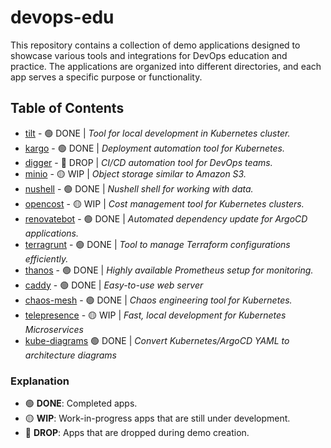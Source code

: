 # devops-edu

This repository contains a collection of demo applications designed to showcase various tools and integrations for DevOps education and practice. The applications are organized into different directories, and each app serves a specific purpose or functionality.

## Table of Contents

- [tilt](https://github.com/vladmalynych/devops-edu/tree/master/tilt) - 🟢 DONE  | *Tool for local development in Kubernetes cluster.*
- [kargo](https://github.com/vladmalynych/devops-edu/tree/master/kargo) - 🟢 DONE  | *Deployment automation tool for Kubernetes.*
- [digger](https://github.com/vladmalynych/devops-edu/tree/master/digger) - 🔴 DROP   | *CI/CD automation tool for DevOps teams.*
- [minio](https://github.com/vladmalynych/devops-edu/tree/master/minio) - 🟡 WIP   | *Object storage similar to Amazon S3.*
- [nushell](https://github.com/vladmalynych/devops-edu/tree/master/nushell) - 🟢 DONE   | *Nushell shell for working with data.*
- [opencost](https://github.com/vladmalynych/devops-edu/tree/master/opencost) - 🟡 WIP   | *Cost management tool for Kubernetes clusters.*
- [renovatebot](https://github.com/vladmalynych/devops-edu/tree/master/renovatebot) - 🟢 DONE   | *Automated dependency update for ArgoCD applications.*
- [terragrunt](https://github.com/vladmalynych/devops-edu/tree/master/terragrunt) - 🟢 DONE  | *Tool to manage Terraform configurations efficiently.*
- [thanos](https://github.com/vladmalynych/devops-edu/tree/master/thanos) - 🟢 DONE   | *Highly available Prometheus setup for monitoring.*
- [caddy](https://github.com/vladmalynych/devops-edu/tree/master/caddy) - 🟢 DONE  | *Easy-to-use web server*
- [chaos-mesh](https://github.com/vladmalynych/devops-edu/tree/master/chaos-mesh) - 🟢 DONE   | *Chaos engineering tool for Kubernetes.*
- [telepresence](https://github.com/vladmalynych/devops-edu/tree/master/telepresence) - 🟡 WIP   | *Fast, local development for Kubernetes Microservices*
- [kube-diagrams](https://github.com/vladmalynych/devops-edu/tree/master/kube-diagrams) 🟢 DONE   | *Convert Kubernetes/ArgoCD YAML to architecture diagrams*

### Explanation

- 🟢 **DONE**: Completed apps.
- 🟡 **WIP**: Work-in-progress apps that are still under development.
- 🔴 **DROP**: Apps that are dropped during demo creation.
